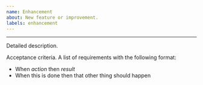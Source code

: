 ```yaml
---
name: Enhancement
about: New feature or improvement.
labels: enhancement
---
```


---

Detailed description.

Acceptance criteria. A list of requirements with the following format:

* When *action* then *result*
* When this is done then that other thing should happen
